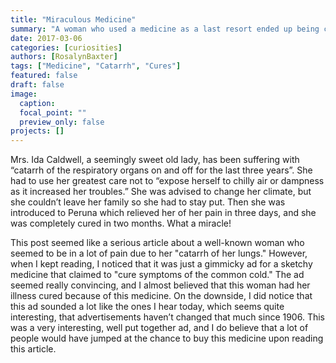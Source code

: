 ```yaml
---
title: "Miraculous Medicine"
summary: "A woman who used a medicine as a last resort ended up being cured of her 3 year long illness! Mrs. Ida Caldwell swears by this cure, would you try it?"
date: 2017-03-06
categories: [curiosities]
authors: [RosalynBaxter]
tags: ["Medicine", "Catarrh", "Cures"]
featured: false
draft: false
image:
  caption:
  focal_point: ""
  preview_only: false
projects: []
---
```

Mrs. Ida Caldwell, a seemingly sweet old lady, has been suffering with “catarrh of the respiratory organs on and off for the last three years”. She had to use her greatest care not to “expose herself to chilly air or dampness as it increased her troubles.” She was advised to change her climate, but she couldn’t leave her family so she had to stay put. Then she was introduced to Peruna which relieved her of her pain in three days, and she was completely cured in two months. What a miracle!

This post seemed like a serious article about a well-known woman who seemed to be in a lot of pain due to her "catarrh of her lungs." However, when I kept reading, I noticed that it was just a gimmicky ad for a sketchy medicine that claimed to "cure symptoms of the common cold." The ad seemed really convincing, and I almost believed that this woman had her illness cured because of this medicine. On the downside, I did notice that this ad sounded a lot like the ones I hear today, which seems quite interesting, that advertisements haven’t changed that much since 1906. This was a very interesting, well put together ad, and I do believe that a lot of people would have jumped at the chance to buy this medicine upon reading this article.
